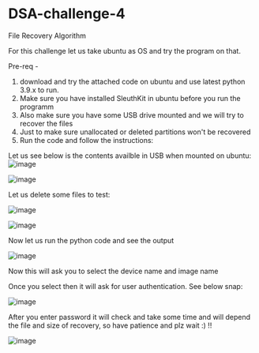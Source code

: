 # DSA-challenge-4
File Recovery Algorithm

For this challenge let us take ubuntu as OS and try the program on that.

Pre-req - 
1. download and try the attached code on ubuntu and use latest python 3.9.x to run.
2. Make sure you have installed SleuthKit in ubuntu before you run the programm
3. Also make sure you have some USB drive mounted and we will try to recover the files
4. Just to make sure unallocated or deleted partitions won't be recovered
5. Run the code and follow the instructions:


Let us see below is the contents availble in USB when mounted on ubuntu:
![image](https://user-images.githubusercontent.com/99390831/159174122-646a3c3d-a455-41d4-9f2e-1cd0c6413c39.png)

![image](https://user-images.githubusercontent.com/99390831/159174158-f967d642-e22d-4211-8aab-5faf0e1a03e4.png)


Let us delete some files to test:

![image](https://user-images.githubusercontent.com/99390831/159174116-ef19bee3-5c0a-4757-851b-0ad6aad014e9.png)

![image](https://user-images.githubusercontent.com/99390831/159174216-354641b1-cb68-462e-9de3-7e221da705fc.png)

Now let us run the python code and see the output

![image](https://user-images.githubusercontent.com/99390831/159174244-bc13a3b1-3fbc-4d6b-afae-67306ddce774.png)

Now this will ask you to select the device name and image name 

Once you select then it will ask for user authentication. See below snap:

![image](https://user-images.githubusercontent.com/99390831/159174317-b2c427c4-194b-441b-9269-67df2d6bae6b.png)

After you enter password it will check and take some time and will depend the file and size of recovery, so have patience and plz wait :) !!

![image](https://user-images.githubusercontent.com/99390831/159174404-f3cd8cc2-719e-4a0d-ba1b-8c92aa5ccdf6.png)

